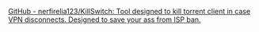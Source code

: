 
[GitHub - nerfirelia123/KillSwitch: Tool designed to kill torrent client in case VPN disconnects. Designed to save your ass from ISP ban.](https://github.com/nerfirelia123/KillSwitch)
